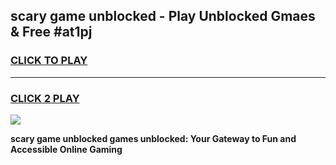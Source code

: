 
## scary game unblocked - Play Unblocked Gmaes & Free #at1pj
<h3>
<a href="https://news.freeplayer.one?title=scary_game_unblocked&ref=03M">CLICK TO PLAY</a></h3>
<hr>

<h3>
<a href="https://news.freeplayer.one?title=scary_game_unblocked&ref=03M">CLICK 2 PLAY</a>
  
</h3>

<a href="https://news.freeplayer.one?title=scary_game_unblocked&ref=03M"><img src="https://clearcache.store/games.png"></a>


**scary game unblocked games unblocked: Your Gateway to Fun and Accessible Online Gaming**
